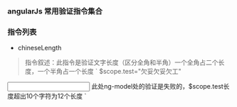 ### angularJs 常用验证指令集合  
### 指令列表
+ chineseLength
> 指令叙述：此指令是验证文字长度（区分全角和半角）一个全角占二个长度，一个半角占一个长度
`  $scope.test="欠妥欠妥欠工"
<input type="text" chinese-length='10' ng-model="test" />   
此处ng-model处的验证是失败的，$scope.test长度超出10个字符为12个长度
`

